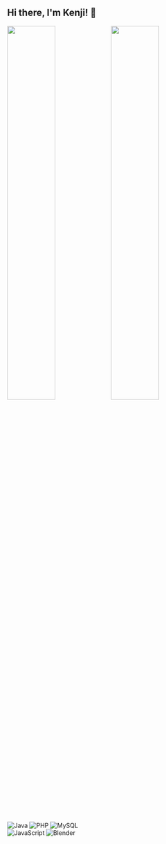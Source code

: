 ## Hi there, I'm Kenji! 👋

<img align='left' width="47%" src="https://github-readme-stats.vercel.app/api?username=Kenj-i&show_icons=true&theme=dark" />

<img align='left' width="47%" src="https://github-readme-stats.vercel.app/api/top-langs/?username=Kenj-i&layout=compact&theme=dark" />


![Java](https://img.shields.io/badge/java-%23ED8B00.svg?style=for-the-badge&logo=java&logoColor=white)
![PHP](https://img.shields.io/badge/php-%23777BB4.svg?style=for-the-badge&logo=php&logoColor=white)
![MySQL](https://img.shields.io/badge/mysql-%2300f.svg?style=for-the-badge&logo=mysql&logoColor=white)  
![JavaScript](https://img.shields.io/badge/javascript-%23323330.svg?style=for-the-badge&logo=javascript&logoColor=%23F7DF1E)
![Blender](https://img.shields.io/badge/blender-%23F5792A.svg?style=for-the-badge&logo=blender&logoColor=white)
